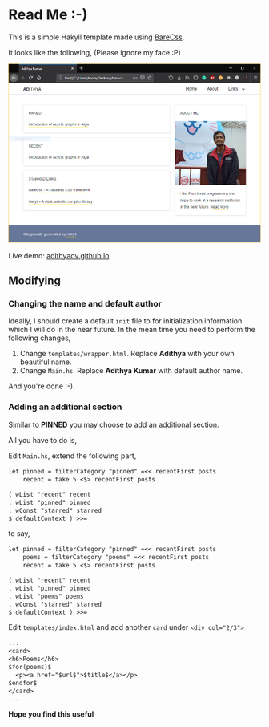 # Read Me :-)

This is a simple Hakyll template made using [BareCss](http://barecss.com/).

It looks like the following, (Please ignore my face :P)

![reference image](./sample.PNG)

Live demo: [adithyaov.github.io](https://www.adithyaov.github.io)

## Modifying

### Changing the name and default author

Ideally, I should create a default `init` file to for initialization
information which I will do in the near future.
In the mean time you need to perform the following changes,

1. Change `templates/wrapper.html`. Replace **Adithya** with your own
beautiful name.  
2. Change `Main.hs`. Replace **Adithya Kumar** with default author name.

And you're done :-).

### Adding an additional section

Similar to **PINNED** you may choose to add an additional section.

All you have to do is,

Edit `Main.hs`, extend the following part,
```
let pinned = filterCategory "pinned" =<< recentFirst posts
    recent = take 5 <$> recentFirst posts
```
```
( wList "recent" recent
. wList "pinned" pinned 
. wConst "starred" starred
$ defaultContext ) >>=
```
to say,
```
let pinned = filterCategory "pinned" =<< recentFirst posts
    poems = filterCategory "poems" =<< recentFirst posts
    recent = take 5 <$> recentFirst posts
```
```
( wList "recent" recent
. wList "pinned" pinned 
. wList "poems" poems
. wConst "starred" starred
$ defaultContext ) >>=
```

Edit `templates/index.html` and add another `card` under `<div col="2/3">`
```
...
<card>
<h6>Poems</h6>
$for(poems)$
  <p><a href="$url$">$title$</a></p>
$endfor$
</card>
...
```

**Hope you find this useful**

